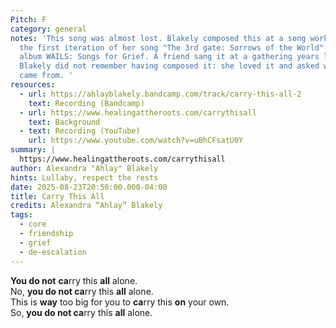 ```yaml
---
Pitch: F
category: general
notes: 'This song was almost lost. Blakely composed this at a song workshop, as
  the first iteration of her song "The 3rd gate: Sorrows of the World" for her
  album WAILS: Songs for Grief. A friend sang it at a gathering years later, and
  Blakely did not remember having composed it: she loved it and asked where it
  came from. '
resources:
  - url: https://ahlayblakely.bandcamp.com/track/carry-this-all-2
    text: Recording (Bandcamp)
  - url: https://www.healingattheroots.com/carrythisall
    text: Background
  - text: Recording (YouTube)
    url: https://www.youtube.com/watch?v=uBhCFsatU0Y
summary: |
  https://www.healingattheroots.com/carrythisall
author: Alexandra "Ahlay" Blakely
hints: Lullaby, respect the rests
date: 2025-08-23T20:50:00.000-04:00
title: Carry This All
credits: Alexandra “Ahlay” Blakely
tags:
  - core
  - friendship
  - grief
  - de-escalation
---
```

**You do not** **ca**rry this **all** alone.\
No, **you do not ca**rry this **all** alone.\
This is **way** too big for you to **ca**rry this **on** your own.\
So, **you do not ca**rry this **all** alone.

[](https://ahlayblakely.bandcamp.com/track/carry-this-all-2)
